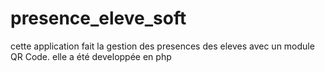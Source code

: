 # presence_eleve_soft
cette application fait la gestion des presences des eleves avec un module QR Code. elle a été developpée en php
